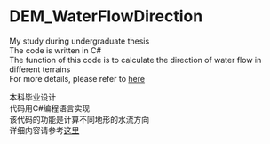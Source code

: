 # DEM_WaterFlowDirection
My study during undergraduate thesis    
The code is written in C#    
The function of this code is to calculate the direction of water flow in different terrains    
For more details, please refer to [here](https://jizhang02.github.io/about/#en)    

本科毕业设计    
代码用C#编程语言实现    
该代码的功能是计算不同地形的水流方向    
详细内容请参考[这里](https://jizhang02.github.io/about/#zh)    

